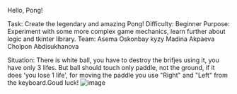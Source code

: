 Hello, Pong!

Task: Create the legendary and amazing Pong!
Difficulty: Beginner
Purpose: Experiment with some more complex game mechanics, learn further about logic and tkinter library.
Team: 
   Asema Oskonbay kyzy
   Madina Akpaeva
   Cholpon Abdisukhanova

Situation:
There is white ball, you have to destroy the brifjes using it, you have only 3 lifes. 
But ball should touch only paddle, not the ground, if it does 'you lose 1 life', for moving the paddle you use "Right" and "Left" from the keyboard.Goud luck!
![image](https://user-images.githubusercontent.com/93474979/169724254-020f83e3-b914-4bca-8f3d-7aa6063e7619.png)
